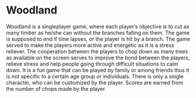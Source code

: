 # Woodland
Woodland is a singleplayer game, where each player’s objective is to cut as many timber as he/she can without the branches falling on them. The game is supposed to end if time lapses, or the player is hit by a branch. The game served to make the players more active and energetic as it is a stress reliever. The cooperation between the players to chop down as many trees as available on the screen serves to improve the bond between the players, relieve stress and help people going through difficult situations to calm down. It is a fun game that can be played by family or among friends thus it is not specific to a certain age group or individuals. There is only a single character, who can be customized by the player. Scores are earned from the number of chops made by the player.
